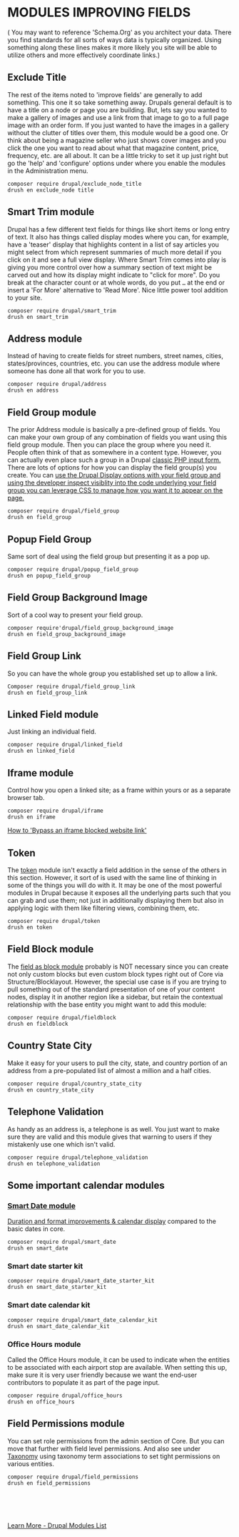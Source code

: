 
# MODULES IMPROVING FIELDS 
( You may want to reference 'Schema.Org' as you architect your data.  There you find standards for all sorts of ways data is typically organized.  Using something along these lines makes it more likely you site will be able to utilize others and more effectively coordinate links.)

## Exclude Title

The rest of the items noted to 'improve fields' are generally to add something.  This one it so take something away.  Drupals general default is to have a title on a node or page you are building.  But, lets say you wanted to make a gallery of images and use a link from that image to go to a full page image with an order form.  If you just wanted to have the images in a gallery without the clutter of titles over them, this module would be a good one.  Or think about being a magazine seller who just shows cover images and you click the one you want to read about what that magazine content, price, frequency, etc. are all about.  It can be a little tricky to set it up just right but go the 'help' and 'configure' options under where you enable the modules in the Administration menu.

`composer require drupal/exclude_node_title`<br>
`drush en exclude_node title`

## Smart Trim module
Drupal has a few different text fields for things like short items or long entry of text.  It also has things called display modes where you can, for example, have a 'teaser' display that highlights content in a list  of say articles you might select from which represent summaries of much more detail if you click on it and see a full view display.  Where Smart Trim comes into play is giving you more control over how a summary section of text might be carved out and how its display might indicate to "click for more".  Do you break at the character count or at whole words, do you put `…` at the end or insert a 'For More' alternative to 'Read More'.  Nice little power tool addition to your site.

`composer require drupal/smart_trim`<br>
`drush en smart_trim`


## Address module

Instead of having to create fields for street numbers, street names, cities, states/provinces, countries, etc. you can use the address module where someone has done all that work for you to use.

`composer require drupal/address`<br>
`drush en address`

## Field Group module

The prior Address module is basically a pre-defined group of fields. You can make your own group of any combination of fields you want using this field group module.  Then you can place the group where you need it.  People often think of that as somewhere in a content type.  However, you can actually even place such a group in a Drupal [classic PHP input form.](../modules/forms.md#modify-one)  There are lots of options for how you can display the field group(s) you create.  You can [use the Drupal Display options with your field group and using the developer inspect visiblity into the code underlying your field group you can leverage CSS to manage how you want it to appear on the page.](https://www.webwash.net/customize-content-form-page-using-field-group-drupal-8/)

`composer require drupal/field_group`<br>
`drush en field_group`

## Popup Field Group

Same sort of deal using the field group but presenting it as a pop up.

`composer require drupal/popup_field_group`<br>
`drush en popup_field_group`

## Field Group Background Image

Sort of a cool way to present your field group.

`composer require'drupal/field_group_background_image`<br>
`drush en field_group_background_image`

## Field Group Link

So you can have the whole group you established set up to allow a link.

`Composer require drupal/field_group_link`<br>
`drush en field_group_link`

## Linked Field module

Just linking an individual field.

`composer require drupal/linked_field`<br>
`drush en linked_field`

## Iframe module

Control how you open a linked site; as a frame within yours or as a separate browser tab.

`composer require drupal/iframe`<br>
`drush en iframe`

[How to 'Bypass an iframe blocked website link'](https://mail.google.com/mail/u/1/#inbox/FMfcgxwGBmxNzFRfMwvpmxJtqZLGmhQV)

## Token

The [token](../modules/development.md#token) module isn't exactly a field addition in the sense of the others in this section.  However, it sort of is used with the same line of thinking in some of the things you will do with it.  It may be one of the most powerful modules in Drupal because it exposes all the underlying parts such that you can grab and use them; not just in additionally displaying them but also in applying logic with them like filtering views, combining them, etc.

`composer require drupal/token`<br>
`drush en token`

## Field Block module

The [field as block module](https://www.youtube.com/watch?v=Q-F0ZFcfYps) probably is NOT necessary since you can create not only custom blocks but even custom block types right out of Core via Structure/Blocklayout.  However, the special use case is if you are trying to pull something out of the standard presentation of one of your content nodes, display it in another region like a sidebar, but retain the contextual relationship with the base entity you might want to add this module:

`composer require drupal/fieldblock`<br>
`drush en fieldblock`

## Country State City

Make it easy for your users to pull the city, state, and country portion of an address from a pre-populated list of almost a million and a half cities.

`composer require drupal/country_state_city`<br>
`drush en country_state_city`

## Telephone Validation

As handy as an address is, a telephone is as well.  You just want to make sure they are valid and this module gives that warning to users if they mistakenly use one which isn't valid.

`composer require drupal/telephone_validation`<br>
`drush en telephone_validation`

## Some important calendar modules

### [Smart Date module](https://www.drupal.org/docs/contributed-modules/smart-date)

[Duration and format improvements & calendar display](https://www.youtube.com/watch?v=md86O7Y7rWU) compared to the basic dates in core.

`composer require drupal/smart_date`<br>
`drush en smart_date`

### Smart date starter kit

`composer require drupal/smart_date_starter_kit`<br>
`drush en smart_date_starter_kit`

### Smart date calendar kit

`composer require drupal/smart_date_calendar_kit`<br>
`drush en smart_date_calendar_kit`

### Office Hours module

Called the Office Hours module, it can be used to indicate when the entities to be associated with each airport stop are available.  When setting this up, make sure it is very user friendly because we want the end-user contributors to populate it as part of the page input.

`composer require drupal/office_hours`<br>
`drush en office_hours`

## Field Permissions module

You can set role permissions from the admin section of Core.  But you can move that further with field level permissions.  And also see under [Taxonomy](../modules/taxonomy.md) using taxonomy term associations to set tight permissions on various entities.

`composer require drupal/field_permissions`<br>
`drush en field_permissions`

<br>
<br>
<br>

[Learn More - Drupal Modules List](../chapters.md#drupal-modules)
